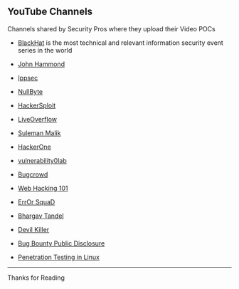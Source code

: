 ## YouTube Channels

Channels shared by Security Pros where they upload their Video POCs

- [BlackHat](https://www.youtube.com/user/BlackHatOfficialYT/about) is the most technical and relevant information security event series in the world

- [John Hammond](https://www.youtube.com/channel/UCVeW9qkBjo3zosnqUbG7CFw)

- [Ippsec](https://www.youtube.com/channel/UCa6eh7gCkpPo5XXUDfygQQA)

- [NullByte](https://www.youtube.com/channel/UCgTNupxATBfWmfehv21ym-g)

- [HackerSploit](https://www.youtube.com/channel/UC0ZTPkdxlAKf-V33tqXwi3Q)

- [LiveOverflow](https://www.youtube.com/channel/UClcE-kVhqyiHCcjYwcpfj9w)

- [Suleman Malik](https://www.youtube.com/channel/UC59IHQcCmgNw4GIvsXeLnDQ)

- [HackerOne](https://www.youtube.com/channel/UCsgzmECky2Q9lQMWzDwMhYw)

- [vulnerability0lab](https://www.youtube.com/channel/UC4QJ7X4nnkAYXsnFQpdytcA)

- [Bugcrowd ](https://www.youtube.com/channel/UCo1NHk_bgbAbDBc4JinrXww)

- [Web Hacking 101](https://www.youtube.com/channel/UCS0y5e-AMsZO8GEFtKBAzkA)

- [ErrOr SquaD](https://www.youtube.com/channel/UCou-7r8Mk4oQcBmazxp5uwg)

- [Bhargav Tandel](https://www.youtube.com/user/bhargavtandel/videos)

- [Devil Killer](https://www.youtube.com/channel/UCwfYw-C2xqemqrXq0IKF_Mg/about)

- [Bug Bounty Public Disclosure](https://www.youtube.com/channel/UCNRM4GH-SD85WCSqeSb4xUA)

- [Penetration Testing in Linux](https://www.youtube.com/channel/UC286ntgASMskhPIJQebJVvA)

---------
Thanks for Reading